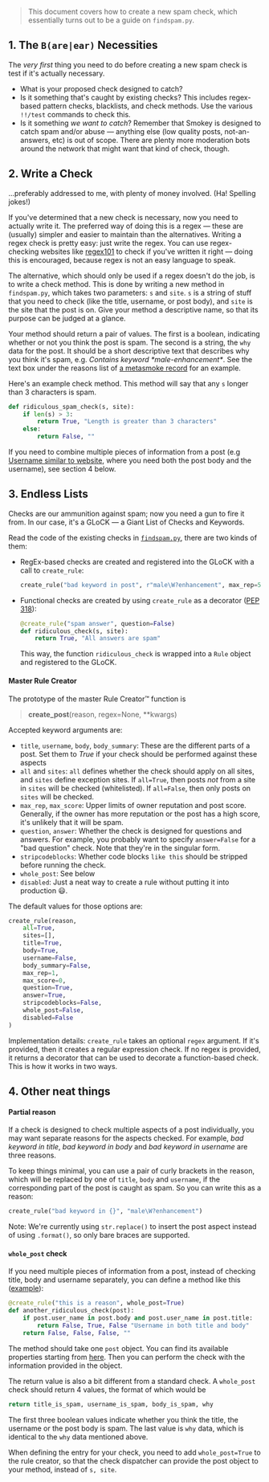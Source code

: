 > This document covers how to create a new spam check, which essentially turns out to be a guide on `findspam.py`.

## 1. The `B(are|ear)` Necessities
The *very first* thing you need to do before creating a new spam check is test if it's actually necessary.

- What is your proposed check designed to catch?
- Is it something that's caught by existing checks? This includes regex-based pattern checks, blacklists, and check methods. Use the various `!!/test` commands to check this.
- Is it something *we want to catch*? Remember that Smokey is designed to catch spam and/or abuse — anything else (low quality posts, not-an-answers, etc) is out of scope. There are plenty more moderation bots around the network that might want that kind of check, though.

## 2. Write a Check
...preferably addressed to me, with plenty of money involved. (Ha! Spelling jokes!)

If you've determined that a new check is necessary, now you need to actually write it. The preferred way of doing this is a regex — these are (usually) simpler and easier to maintain than the alternatives. Writing a regex check is pretty easy: just write the regex. You can use regex-checking websites like [regex101](http://regex101.com) to check if you've written it right — doing this is encouraged, because regex is not an easy language to speak.

The alternative, which should only be used if a regex doesn't do the job, is to write a check method. This is done by writing a new method in `findspam.py`, which takes two parameters: `s` and `site`. `s` is a string of stuff that you need to check (like the title, username, or post body), and `site` is the site that the post is on. Give your method a descriptive name, so that its purpose can be judged at a glance.

Your method should return a pair of values. The first is a boolean, indicating whether or not you think the post is spam. The second is a string, the `why` data for the post. It should be a short descriptive text that describes why you think it's spam, e.g. *Contains keyword \*male-enhancement\**. See the text box under the reasons list of [a metasmoke record](https://m.erwaysoftware.com/post/130809) for an example.

Here's an example check method. This method will say that any `s` longer than 3 characters is spam.

```py
def ridiculous_spam_check(s, site):
    if len(s) > 3:
        return True, "Length is greater than 3 characters"
    else:
        return False, ""
```

If you need to combine multiple pieces of information from a post (e.g [Username similar to website](https://github.com/Charcoal-SE/SmokeDetector/blob/5374e226dabb574a974bdebd826d8c9a9921fc93/findspam.py#L607), where you need both the post body and the username), see section 4 below.

## 3. Endless Lists
Checks are our ammunition against spam; now you need a gun to fire it from. In our case, it's a GLoCK — a Giant List of Checks and Keywords.

Read the code of the existing checks in [`findspam.py`](https://github.com/Charcoal-SE/SmokeDetector/blob/master/findspam.py), there are two kinds of them:

- RegEx-based checks are created and registered into the GLoCK with a call to `create_rule`:

  ```py
  create_rule("bad keyword in post", r"male\W?enhancement", max_rep=5, max_score=1)
  ```

- Functional checks are created by using `create_rule` as a decorator ([PEP 318](https://www.python.org/dev/peps/pep-0318/)):

  ```py
  @create_rule("spam answer", question=False)
  def ridiculous_check(s, site):
      return True, "All answers are spam"
  ```

  This way, the function `ridiculous_check` is wrapped into a `Rule` object and registered to the GLoCK.

#### Master Rule Creator

The prototype of the master Rule Creator™ function is

> **create_post**(reason, regex=None, **kwargs)

Accepted keyword arguments are:

- `title`, `username`, `body`, `body_summary`: These are the different parts of a post. Set them to *True* if your check should be performed against these aspects
- `all` and `sites`: `all` defines whether the check should apply on all sites, and `sites` define exception sites. If `all=True`, then posts *not* from a site in `sites` will be checked (whitelisted). If `all=False`, then only posts on `sites` will be checked.
- `max_rep`, `max_score`: Upper limits of owner reputation and post score. Generally, if the owner has more reputation or the post has a high score, it's unlikely that it will be spam.
- `question`, `answer`: Whether the check is designed for questions and answers. For example, you probably want to specify `answer=False` for a "bad question" check. Note that they're in the singular form.
- `stripcodeblocks`: Whether code blocks `like this` should be stripped before running the check.
- `whole_post`: See below
- `disabled`: Just a neat way to create a rule without putting it into production 😃.

The default values for those options are:

```py
create_rule(reason,
    all=True,
    sites=[],
    title=True,
    body=True,
    username=False,
    body_summary=False,
    max_rep=1,
    max_score=0,
    question=True,
    answer=True,
    stripcodeblocks=False,
    whole_post=False,
    disabled=False
)
```

Implementation details: `create_rule` takes an optional `regex` argument. If it's provided, then it creates a regular expression check. If no regex is provided, it returns a decorator that can be used to decorate a function-based check. This is how it works in two ways.

## 4. Other neat things

#### Partial reason

If a check is designed to check multiple aspects of a post individually, you may want separate reasons for the aspects checked. For example, *bad keyword in title*, *bad keyword in body* and *bad keyword in username* are three reasons.

To keep things minimal, you can use a pair of curly brackets in the reason, which will be replaced by one of `title`, `body` and `username`, if the corresponding part of the post is caught as spam. So you can write this as a reason:

```python
create_rule("bad keyword in {}", "male\W?enhancement")
```

Note: We're currently using `str.replace()` to insert the post aspect instead of using `.format()`, so only bare braces are supported.

#### `whole_post` check

If you need multiple pieces of information from a post, instead of checking title, body and username separately, you can define a method like this ([example](https://github.com/Charcoal-SE/SmokeDetector/blob/5374e226dabb574a974bdebd826d8c9a9921fc93/findspam.py#L607)):

```python
@create_rule("this is a reason", whole_post=True)
def another_ridiculous_check(post):
    if post.user_name in post.body and post.user_name in post.title:
        return False, True, False "Username in both title and body"
    return False, False, False, ""
```

The method should take one `post` object. You can find its available properties starting from [here](https://github.com/Charcoal-SE/SmokeDetector/blob/5374e226dabb574a974bdebd826d8c9a9921fc93/classes/_Post.py#L180). Then you can perform the check with the information provided in the object.

The return value is also a bit different from a standard check. A `whole_post` check should return 4 values, the format of which would be

```python
return title_is_spam, username_is_spam, body_is_spam, why
```

The first three boolean values indicate whether you think the title, the username or the post body is spam. The last value is `why` data, which is identical to the `why` data mentioned above.

When defining the entry for your check, you need to add `whole_post=True` to the rule creator, so that the check dispatcher can provide the post object to your method, instead of `s, site`.